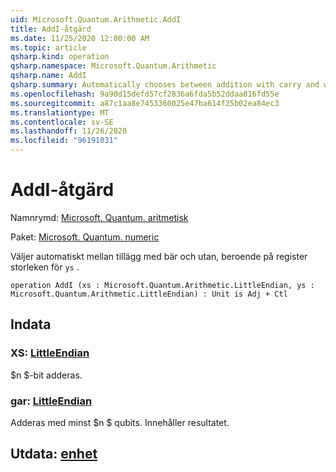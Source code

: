 ```yaml
---
uid: Microsoft.Quantum.Arithmetic.AddI
title: AddI-åtgärd
ms.date: 11/25/2020 12:00:00 AM
ms.topic: article
qsharp.kind: operation
qsharp.namespace: Microsoft.Quantum.Arithmetic
qsharp.name: AddI
qsharp.summary: Automatically chooses between addition with carry and without, depending on the register size of `ys`.
ms.openlocfilehash: 9a90d15defd57cf2836a6fda5b52ddaa816fd55e
ms.sourcegitcommit: a87c1aa8e7453360025e47ba614f25b02ea84ec3
ms.translationtype: MT
ms.contentlocale: sv-SE
ms.lasthandoff: 11/26/2020
ms.locfileid: "96191031"
---
```

# <a name="addi-operation"></a>AddI-åtgärd

Namnrymd: [Microsoft. Quantum. aritmetisk](xref:Microsoft.Quantum.Arithmetic)

Paket: [Microsoft. Quantum. numeric](https://nuget.org/packages/Microsoft.Quantum.Numerics)


Väljer automatiskt mellan tillägg med bär och utan, beroende på register storleken för `ys` .

```qsharp
operation AddI (xs : Microsoft.Quantum.Arithmetic.LittleEndian, ys : Microsoft.Quantum.Arithmetic.LittleEndian) : Unit is Adj + Ctl
```


## <a name="input"></a>Indata

### <a name="xs--littleendian"></a>XS: [LittleEndian](xref:Microsoft.Quantum.Arithmetic.LittleEndian)

$n $-bit adderas.


### <a name="ys--littleendian"></a>gar: [LittleEndian](xref:Microsoft.Quantum.Arithmetic.LittleEndian)

Adderas med minst $n $ qubits. Innehåller resultatet.



## <a name="output--unit"></a>Utdata: [enhet](xref:microsoft.quantum.lang-ref.unit)

